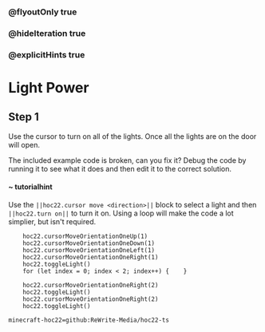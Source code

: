 ### @flyoutOnly true
### @hideIteration true
### @explicitHints true


# Light Power

## Step 1
Use the cursor to turn on all of the lights. Once all the lights are on the door will open.

The included example code is broken, can you fix it? Debug the code by running it to see what it does and then edit it to the correct solution.

#### ~ tutorialhint 
Use the ``||hoc22.cursor move <direction>||`` block to select a light and then ``||hoc22.turn on||`` to turn it on. Using a loop will make the code a lot simplier, but isn't required.



```ghost
    hoc22.cursorMoveOrientationOneUp(1)
    hoc22.cursorMoveOrientationOneDown(1)
    hoc22.cursorMoveOrientationOneLeft(1)
    hoc22.cursorMoveOrientationOneRight(1)
    hoc22.toggleLight()
    for (let index = 0; index < 2; index++) {    }
```
```template  
    hoc22.cursorMoveOrientationOneRight(2)   
    hoc22.toggleLight() 
    hoc22.cursorMoveOrientationOneRight(2)   
    hoc22.toggleLight()        
```
```package
minecraft-hoc22=github:ReWrite-Media/hoc22-ts
```